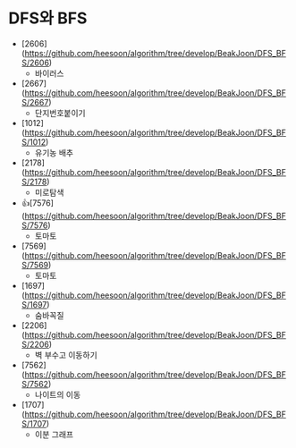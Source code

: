 DFS와 BFS
==========================================================================================
* [2606] (https://github.com/heesoon/algorithm/tree/develop/BeakJoon/DFS_BFS/2606)
  * 바이러스
* [2667] (https://github.com/heesoon/algorithm/tree/develop/BeakJoon/DFS_BFS/2667)
  * 단지번호붙이기
* [1012] (https://github.com/heesoon/algorithm/tree/develop/BeakJoon/DFS_BFS/1012)
  * 유기농 배추
* [2178] (https://github.com/heesoon/algorithm/tree/develop/BeakJoon/DFS_BFS/2178)
  * 미로탐색
* 👍[7576] (https://github.com/heesoon/algorithm/tree/develop/BeakJoon/DFS_BFS/7576)
  * 토마토
* [7569] (https://github.com/heesoon/algorithm/tree/develop/BeakJoon/DFS_BFS/7569)
  * 토마토
* [1697] (https://github.com/heesoon/algorithm/tree/develop/BeakJoon/DFS_BFS/1697)
  * 숨바꼭질
* [2206] (https://github.com/heesoon/algorithm/tree/develop/BeakJoon/DFS_BFS/2206)
  * 벽 부수고 이동하기
* [7562] (https://github.com/heesoon/algorithm/tree/develop/BeakJoon/DFS_BFS/7562)
  * 나이트의 이동
* [1707] (https://github.com/heesoon/algorithm/tree/develop/BeakJoon/DFS_BFS/1707)
  * 이분 그래프